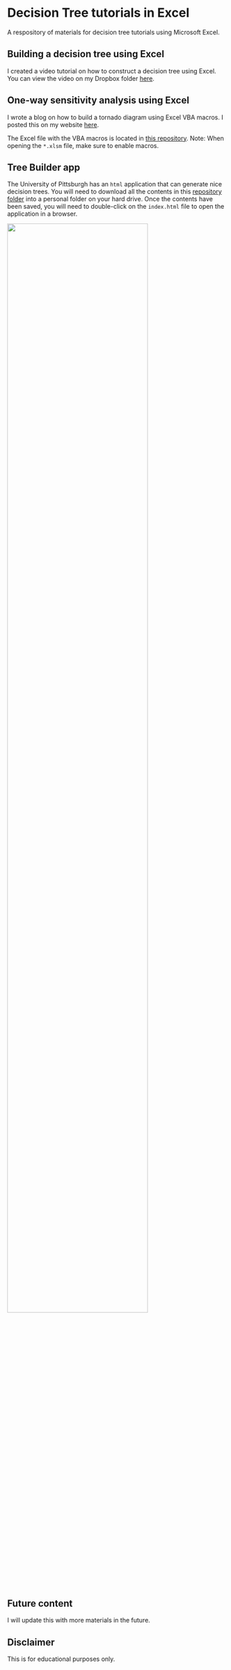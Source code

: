 # Decision Tree tutorials in Excel
A respository of materials for decision tree tutorials using Microsoft Excel.

## Building a decision tree using Excel 
I created a video tutorial on how to construct a decision tree using Excel. You can view the video on my Dropbox folder [here](https://www.dropbox.com/scl/fi/vejw8k2kpj3f39rzxmz23/SPPS-209-Building-a-decision-tree-SP-2023.mp4?rlkey=aodvsqxp0vhaocslglaewly97&dl=0).

## One-way sensitivity analysis using Excel
I wrote a blog on how to build a tornado diagram using Excel VBA macros. I posted this on my website [here](https://mbounthavong.com/blog/2024/5/18/using-excel-vba-macros-to-conduct-one-way-sensitivity-analyses-and-tornado-diagram). 

The Excel file with the VBA macros is located in [this repository](https://github.com/mbounthavong/Decision-Tree-tutorials-in-Excel/tree/main/One-way%20sensitivity%20analysis). Note: When opening the `*.xlsm` file, make sure to enable macros. 

## Tree Builder app
The University of Pittsburgh has an `html` application that can generate nice decision trees. You will need to download all the contents in this [repository folder](https://github.com/mbounthavong/Decision-Tree-tutorials-in-Excel/tree/main/University%20of%20Pittsburgh%20Tree%20Builder%20app) into a personal folder on your hard drive. Once the contents have been saved, you will need to double-click on the `index.html` file to open the application in a browser. 

<img src = 'https://github.com/mbounthavong/Decision-Tree-tutorials-in-Excel/blob/main/Figures/decision%20tree%20app.png' width = 80%>


## Future content
I will update this with more materials in the future. 

## Disclaimer
This is for educational purposes only. 
